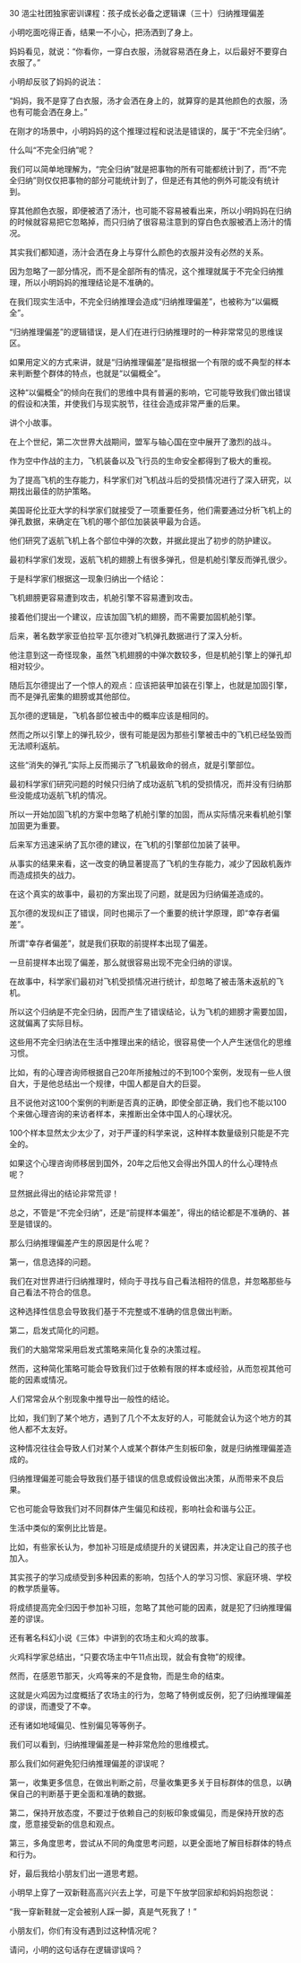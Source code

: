 30 浥尘社团独家密训课程：孩子成长必备之逻辑课（三十）归纳推理偏差



小明吃面吃得正香，结果一不小心，把汤洒到了身上。

妈妈看见，就说：“你看你，一穿白衣服，汤就容易洒在身上，以后最好不要穿白衣服了。”

小明却反驳了妈妈的说法：

“妈妈，我不是穿了白衣服，汤才会洒在身上的，就算穿的是其他颜色的衣服，汤也有可能会洒在身上。”



在刚才的场景中，小明妈妈的这个推理过程和说法是错误的，属于“不完全归纳”。

什么叫“不完全归纳”呢？

我们可以简单地理解为，“完全归纳”就是把事物的所有可能都统计到了，而“不完全归纳”则仅仅把事物的部分可能统计到了，但是还有其他的例外可能没有统计到。

穿其他颜色衣服，即便被洒了汤汁，也可能不容易被看出来，所以小明妈妈在归纳的时候就容易把它忽略掉，而只归纳了很容易注意到的穿白色衣服被洒上汤汁的情况。

其实我们都知道，汤汁会洒在身上与穿什么颜色的衣服并没有必然的关系。

因为忽略了一部分情况，而不是全部所有的情况，这个推理就属于不完全归纳推理，所以小明妈妈的推理结论是不准确的。



在我们现实生活中，不完全归纳推理会造成“归纳推理偏差”，也被称为“以偏概全”。

“归纳推理偏差”的逻辑错误，是人们在进行归纳推理时的一种非常常见的思维误区。 

如果用定义的方式来讲，就是“归纳推理偏差”是指根据一个有限的或不典型的样本来判断整个群体的特点，也就是“以偏概全”。

这种“以偏概全”的倾向在我们的思维中具有普遍的影响，它可能导致我们做出错误的假设和决策，并使我们与现实脱节，往往会造成非常严重的后果。



讲个小故事。

在上个世纪，第二次世界大战期间，盟军与轴心国在空中展开了激烈的战斗。

作为空中作战的主力，飞机装备以及飞行员的生命安全都得到了极大的重视。

为了提高飞机的生存能力，科学家们对飞机战斗后的受损情况进行了深入研究，以期找出最佳的防护策略。

美国哥伦比亚大学的科学家们就接受了一项重要任务，他们需要通过分析飞机上的弹孔数据，来确定在飞机的哪个部位加装装甲最为合适。

他们研究了返航飞机上各个部位中弹的次数，并据此提出了初步的防护建议。 



最初科学家们发现，返航飞机的翅膀上有很多弹孔，但是机舱引擎反而弹孔很少。

于是科学家们根据这一现象归纳出一个结论：

飞机翅膀更容易遭到攻击，机舱引擎不容易遭到攻击。

接着他们提出一个建议，应该加固飞机的翅膀，而不需要加固机舱引擎。



后来，著名数学家亚伯拉罕·瓦尔德对飞机弹孔数据进行了深入分析。

他注意到这一奇怪现象，虽然飞机翅膀的中弹次数较多，但是机舱引擎上的弹孔却相对较少。

随后瓦尔德提出了一个惊人的观点：应该把装甲加装在引擎上，也就是加固引擎，而不是弹孔密集的翅膀或其他部位。

瓦尔德的逻辑是，飞机各部位被击中的概率应该是相同的。

然而之所以引擎上的弹孔较少，很有可能是因为那些引擎被击中的飞机已经坠毁而无法顺利返航。

这些“消失的弹孔”实际上反而揭示了飞机最致命的弱点，就是引擎部位。



最初科学家们研究问题的时候只归纳了成功返航飞机的受损情况，而并没有归纳那些没能成功返航飞机的情况。

所以一开始加固飞机的方案中忽略了机舱引擎的加固，而从实际情况来看机舱引擎加固更为重要。

后来军方迅速采纳了瓦尔德的建议，在飞机的引擎部位加装了装甲。

从事实的结果来看，这一改变的确显著提高了飞机的生存能力，减少了因敌机轰炸而造成损失的战力。 



在这个真实的故事中，最初的方案出现了问题，就是因为归纳偏差造成的。

瓦尔德的发现纠正了错误，同时也揭示了一个重要的统计学原理，即“幸存者偏差”。 

所谓“幸存者偏差”，就是我们获取的前提样本出现了偏差。

一旦前提样本出现了偏差，那么就很容易出现不完全归纳的谬误。

在故事中，科学家们最初对飞机受损情况进行统计，却忽略了被击落未返航的飞机。

所以这个归纳是不完全归纳，因而产生了错误结论，认为飞机的翅膀才需要加固，这就偏离了实际目标。



这些用不完全归纳法在生活中推理出来的结论，很容易使一个人产生迷信化的思维习惯。

比如，有的心理咨询师根据自己20年所接触过的不到100个案例，发现有一些人很自大，于是他总结出一个规律，中国人都是自大的巨婴。

且不说他对这100个案例的判断是否真的正确，即使全部正确，我们也不能以100个来做心理咨询的来访者样本，来推断出全体中国人的心理状况。

100个样本显然太少太少了，对于严谨的科学来说，这种样本数量级别只能是不完全的。

如果这个心理咨询师移居到国外，20年之后他又会得出外国人的什么心理特点呢？

显然据此得出的结论非常荒谬！



总之，不管是“不完全归纳”，还是“前提样本偏差”，得出的结论都是不准确的、甚至是错误的。

那么归纳推理偏差产生的原因是什么呢？



第一，信息选择的问题。

我们在对世界进行归纳推理时，倾向于寻找与自己看法相符的信息，并忽略那些与自己看法不符合的信息。

这种选择性信息会导致我们基于不完整或不准确的信息做出判断。



第二，启发式简化的问题。

我们的大脑常常采用启发式策略来简化复杂的决策过程。

然而，这种简化策略可能会导致我们过于依赖有限的样本或经验，从而忽视其他可能的因素或情况。



人们常常会从个别现象中推导出一般性的结论。

比如，我们到了某个地方，遇到了几个不太友好的人，可能就会认为这个地方的其他人都不太友好。

这种情况往往会导致人们对某个人或某个群体产生刻板印象，就是归纳推理偏差造成的。

归纳推理偏差可能会导致我们基于错误的信息或假设做出决策，从而带来不良后果。

它也可能会导致我们对不同群体产生偏见和歧视，影响社会和谐与公正。



生活中类似的案例比比皆是。

比如，有些家长认为，参加补习班是成绩提升的关键因素，并决定让自己的孩子也加入。

其实孩子的学习成绩受到多种因素的影响，包括个人的学习习惯、家庭环境、学校的教学质量等。

将成绩提高完全归因于参加补习班，忽略了其他可能的因素，就是犯了归纳推理偏差的谬误。



还有著名科幻小说《三体》中讲到的农场主和火鸡的故事。

火鸡科学家总结出，“只要农场主中午11点出现，就会有食物”的规律。

然而，在感恩节那天，火鸡等来的不是食物，而是生命的结束。

这就是火鸡因为过度概括了农场主的行为，忽略了特例或反例，犯了归纳推理偏差的谬误，而遭受了不幸。



还有诸如地域偏见、性别偏见等等例子。



我们可以看到，归纳推理偏差是一种非常危险的思维模式。

那么我们如何避免犯归纳推理偏差的谬误呢？

第一，收集更多信息，在做出判断之前，尽量收集更多关于目标群体的信息，以确保自己的判断基于更全面和准确的数据。

第二，保持开放态度，不要过于依赖自己的刻板印象或偏见，而是保持开放的态度，愿意接受新的信息和观点。

第三，多角度思考，尝试从不同的角度思考问题，以更全面地了解目标群体的特点和行为。



好，最后我给小朋友们出一道思考题。

小明早上穿了一双新鞋高高兴兴去上学，可是下午放学回家却和妈妈抱怨说：

“我一穿新鞋就一定会被别人踩一脚，真是气死我了！”

小朋友们，你们有没有遇到过这种情况呢？

请问，小明的这句话存在逻辑谬误吗？



